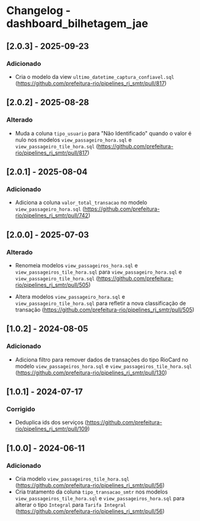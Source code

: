 # Changelog - dashboard_bilhetagem_jae

## [2.0.3] - 2025-09-23

### Adicionado

- Cria o modelo da view `ultimo_datetime_captura_confiavel.sql` (https://github.com/prefeitura-rio/pipelines_rj_smtr/pull/817)
## [2.0.2] - 2025-08-28

### Alterado

- Muda a coluna `tipo_usuario` para "Não Identificado" quando o valor é nulo nos modelos `view_passageiro_hora.sql` e `view_passageiro_tile_hora.sql` (https://github.com/prefeitura-rio/pipelines_rj_smtr/pull/817)

## [2.0.1] - 2025-08-04

### Adicionado

- Adiciona a coluna `valor_total_transacao` no modelo `view_passageiro_hora.sql` (https://github.com/prefeitura-rio/pipelines_rj_smtr/pull/742)

## [2.0.0] - 2025-07-03

### Alterado

- Renomeia modelos `view_passageiros_hora.sql` e `view_passageiros_tile_hora.sql` para `view_passageiro_hora.sql` e `view_passageiro_tile_hora.sql` (https://github.com/prefeitura-rio/pipelines_rj_smtr/pull/505)

- Altera modelos `view_passageiro_hora.sql` e `view_passageiro_tile_hora.sql` para refletir a nova classificação de transação (https://github.com/prefeitura-rio/pipelines_rj_smtr/pull/505)

## [1.0.2] - 2024-08-05

### Adicionado
- Adiciona filtro para remover dados de transações do tipo RioCard no modelo `view_passageiros_hora.sql` e `view_passageiros_tile_hora.sql` (https://github.com/prefeitura-rio/pipelines_rj_smtr/pull/130)

## [1.0.1] - 2024-07-17

### Corrigido
- Deduplica ids dos serviços (https://github.com/prefeitura-rio/pipelines_rj_smtr/pull/109)

## [1.0.0] - 2024-06-11

### Adicionado
- Cria modelo `view_passageiros_tile_hora.sql` (https://github.com/prefeitura-rio/pipelines_rj_smtr/pull/56)
- Cria tratamento da coluna `tipo_transacao_smtr` nos modelos `view_passageiros_tile_hora.sql` e `view_passageiros_hora.sql` para alterar o tipo `Integral` para `Tarifa Integral` (https://github.com/prefeitura-rio/pipelines_rj_smtr/pull/56)